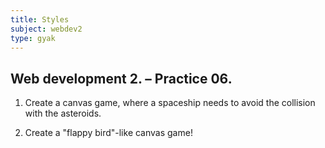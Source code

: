 ```yaml
---
title: Styles
subject: webdev2
type: gyak
---
```


## Web development 2. – Practice 06.

1. Create a canvas game, where a spaceship needs to avoid the collision with the asteroids.

2. Create a "flappy bird"-like canvas game!

